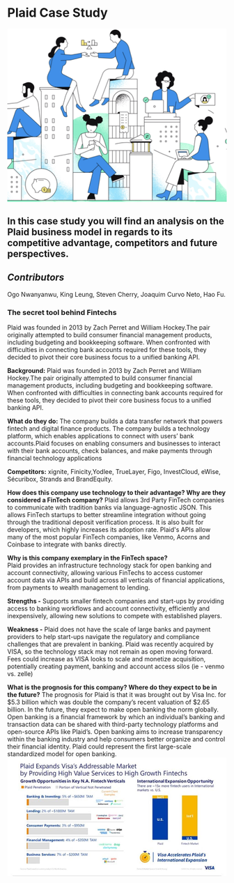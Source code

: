# Plaid Case Study 
![markdown-image](plaidimage.png)

## In this case study you will find an analysis on the Plaid business model in regards to its competitive advantage, competitors and future perspectives. 
 


## *Contributors*
Ogo Nwanyanwu,
King Leung,
Steven Cherry, 
Joaquim Curvo Neto,
Hao Fu.



### The secret tool behind Fintechs
Plaid was founded in 2013 by Zach Perret and William Hockey.The pair originally attempted to build consumer financial management products, including budgeting and bookkeeping software. When confronted with difficulties in connecting bank accounts required for these tools, they decided to pivot their core business focus to a unified banking API.

**Background:** Plaid was founded in 2013 by Zach Perret and William Hockey.The pair originally attempted to build consumer financial management products, including budgeting and bookkeeping software. When confronted with difficulties in connecting bank accounts required for these tools, they decided to pivot their core business focus to a unified banking API.

**What do they do:** The company builds a data transfer network that powers fintech and digital finance products. The company builds a technology platform, which enables applications to connect with users’ bank accounts.Plaid focuses on enabling consumers and businesses to interact with their bank accounts, check balances, and make payments through financial technology applications

**Competitors:** xignite, Finicity,Yodlee, TrueLayer, Figo, InvestCloud, eWise, Sécuribox, Strands and BrandEquity.

**How does this company use technology to their advantage? Why are they considered a FinTech company?**
Plaid allows 3rd Party FinTech companies to communicate with tradition banks via language-agnostic JSON.  This allows FinTech startups to better streamline integration without going through the traditional deposit verification process.  It is also built for developers, which highly increases its adoption rate.  Plaid's APIs allow many of the most popular FinTech companies, like Venmo, Acorns and Coinbase to integrate with banks directly.

**Why is this company exemplary in the FinTech space?**  
Plaid provides an infrastructure technology stack for open banking and account connectivity, allowing various FinTechs to access customer account data via APIs and build across all verticals of financial applications, from payments to wealth management to lending.

**Strengths -** Supports smaller fintech companies and start-ups by providing access to banking workflows and account connectivity, efficiently and inexpensively, allowing new solutions to compete with established players.

**Weakness -** Plaid does not have the scale of large banks and payment providers to help start-ups navigate the regulatory and compliance challenges that are prevalent in banking.  Plaid was recently acquired by VISA, so the technology stack may not remain as open moving forward.  Fees could increase as VISA looks to scale and monetize acquisition, potentially creating payment, banking and account access silos (ie - venmo vs. zelle)

**What is the prognosis for this company? Where do they expect to be in the future?**
The prognosis for Plaid is that it was brought out by Visa Inc. for $5.3 billion which was double the company’s recent valuation of $2.65 billion. In the future, they expect to make open banking the norm globally. Open banking is a financial framework by which an individual’s banking and transaction data can be shared with third-party technology platforms and open-source APIs like Plaid’s. Open banking aims to increase transparency within the banking industry and help consumers better organize and control their financial identity.  Plaid could represent the first large-scale standardized model for open banking. 
![markdown-image](visa.jpg)